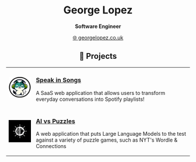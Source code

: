 <h1 align="center">George Lopez</h1>
<p align="center"><strong>Software Engineer</strong></p>
<p align="center">
  <a href="https://georgelopez.co.uk/">🌐 georgelopez.co.uk</a>
</p>

<h2 align="center">🚀 Projects</h2>

<table>
  <tr>
    <td>
      <a href="https://www.speakinsongs.com/">
        <img src="images/speakinsongs-logo.png" alt="Speak in Songs" width="150">
      </a>
    </td>
    <td>
      <h3><a href="https://www.speakinsongs.com/">Speak in Songs</a></h3>
      <p>A SaaS web application that allows users to transform everyday conversations into Spotify playlists!</p>
    </td>
  </tr>
  <tr>
    <td>
      <a href="https://www.aivspuzzles.com/">
        <img src="images/aivspuzzles-logo.png" alt="AI vs Puzzles" width="150">
      </a>
    </td>
    <td>
      <h3><a href="https://www.aivspuzzles.com/">AI vs Puzzles</a></h3>
      <p>A web application that puts Large Language Models to the test against a variety of puzzle games, such as NYT's Wordle & Connections</p>
    </td>
  </tr>
</table>

